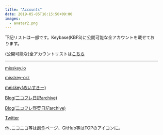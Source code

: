 ```yaml
---
title: "Accounts"
date: 2019-05-05T16:15:50+09:00
images: 
  - avater2.png
---
```

下記リストは一部です。Keybase(KBFS)に公開可能な全アカウントを載せております。

(公開可能な)全アカウントリストは[こちら](https://leies_202.keybase.pub/)

___

[misskey.io](https://misskey.io/@eizi2002/)

[misskey-orz](https://eizi2002.orz.hm/@eizi2002/)

[meiskey(めいすきー)](https://misskey.m544.net/@eizi2002/)

[Blog(二コフレ日記archive)](http://lei-202.sblo.jp/)

[Blog(二コフレ野菜日記archive)](http://leies.sblo.jp/)

[Twitter](https://twitter.com/Leies_202)

他､ニコニコ等は[創作](https://lei202.com/contents/)ページ、GitHub等はTOPのアイコンに。
